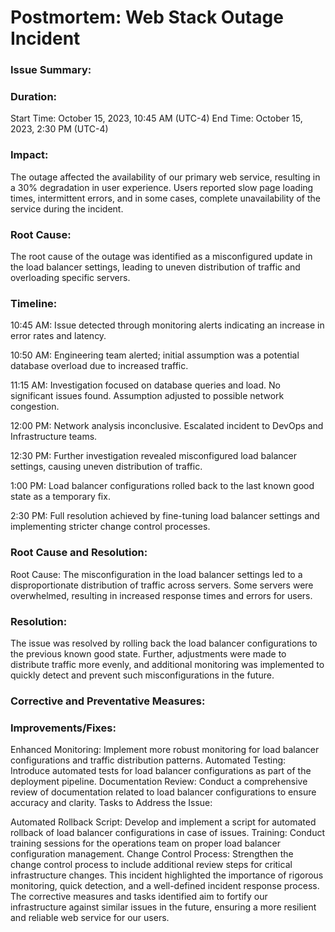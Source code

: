 # Postmortem: Web Stack Outage Incident

### Issue Summary:

### Duration:
Start Time: October 15, 2023, 10:45 AM (UTC-4)
End Time: October 15, 2023, 2:30 PM (UTC-4)

### Impact:
The outage affected the availability of our primary web service, resulting in a 30% degradation in user experience. Users reported slow page loading times, intermittent errors, and in some cases, complete unavailability of the service during the incident.

### Root Cause:
The root cause of the outage was identified as a misconfigured update in the load balancer settings, leading to uneven distribution of traffic and overloading specific servers.

### Timeline:

10:45 AM: Issue detected through monitoring alerts indicating an increase in error rates and latency.

10:50 AM: Engineering team alerted; initial assumption was a potential database overload due to increased traffic.

11:15 AM: Investigation focused on database queries and load. No significant issues found. Assumption adjusted to possible network congestion.

12:00 PM: Network analysis inconclusive. Escalated incident to DevOps and Infrastructure teams.

12:30 PM: Further investigation revealed misconfigured load balancer settings, causing uneven distribution of traffic.

1:00 PM: Load balancer configurations rolled back to the last known good state as a temporary fix.

2:30 PM: Full resolution achieved by fine-tuning load balancer settings and implementing stricter change control processes.

### Root Cause and Resolution:

Root Cause:
The misconfiguration in the load balancer settings led to a disproportionate distribution of traffic across servers. Some servers were overwhelmed, resulting in increased response times and errors for users.

### Resolution:
The issue was resolved by rolling back the load balancer configurations to the previous known good state. Further, adjustments were made to distribute traffic more evenly, and additional monitoring was implemented to quickly detect and prevent such misconfigurations in the future.

### Corrective and Preventative Measures:

### Improvements/Fixes:

Enhanced Monitoring: Implement more robust monitoring for load balancer configurations and traffic distribution patterns.
Automated Testing: Introduce automated tests for load balancer configurations as part of the deployment pipeline.
Documentation Review: Conduct a comprehensive review of documentation related to load balancer configurations to ensure accuracy and clarity.
Tasks to Address the Issue:

Automated Rollback Script: Develop and implement a script for automated rollback of load balancer configurations in case of issues.
Training: Conduct training sessions for the operations team on proper load balancer configuration management.
Change Control Process: Strengthen the change control process to include additional review steps for critical infrastructure changes.
This incident highlighted the importance of rigorous monitoring, quick detection, and a well-defined incident response process. The corrective measures and tasks identified aim to fortify our infrastructure against similar issues in the future, ensuring a more resilient and reliable web service for our users.
